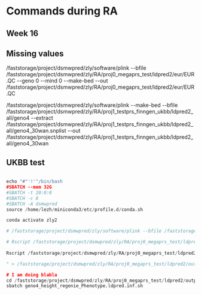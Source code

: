 # Commands during RA
## Week 16

## Missing values

/faststorage/project/dsmwpred/zly/software/plink --bfile /faststorage/project/dsmwpred/zly/RA/proj0_megaprs_test/ldpred2/eur/EUR.QC --geno 0 --mind 0 --make-bed --out /faststorage/project/dsmwpred/zly/RA/proj0_megaprs_test/ldpred2/eur/EUR.QC



/faststorage/project/dsmwpred/zly/software/plink  --make-bed --bfile /faststorage/project/dsmwpred/zly/RA/proj1_testprs_finngen_ukbb/ldpred2_all/geno4  --extract /faststorage/project/dsmwpred/zly/RA/proj1_testprs_finngen_ukbb/ldpred2_all/geno4_30wan.snplist  --out  /faststorage/project/dsmwpred/zly/RA/proj1_testprs_finngen_ukbb/ldpred2_all/geno4_30wan


## UKBB test

```python

echo "#"'!'"/bin/bash
#SBATCH --mem 32G
#SBATCH -t 20:0:0
#SBATCH -c 8
#SBATCH -A dsmwpred
source /home/lezh/miniconda3/etc/profile.d/conda.sh

conda activate zly2

# /faststorage/project/dsmwpred/zly/software/plink --bfile /faststorage/project/dsmwpred/zly/RA/proj0_megaprs_test/ldpred2/geno4 --geno 0 --make-bed --out /faststorage/project/dsmwpred/zly/RA/proj0_megaprs_test/ldpred2/geno4_nomissing

# Rscript /faststorage/project/dsmwpred/zly/RA/proj0_megaprs_test/ldpred2/LDpred2_first_step.R
 
Rscript /faststorage/project/dsmwpred/zly/RA/proj0_megaprs_test/ldpred2/LDpred2_inf.R --pheno /faststorage/project/dsmwpred/zly/RA/data/ukbb_pheno/height.label.test  --sumstats /faststorage/project/dsmwpred/zly/RA/proj0_megaprs_test/gwas/ukbb/ss/geno4_height_regenie_Phenotype.ldpred.ss  --outputFile  /faststorage/project/dsmwpred/zly/RA/proj0_megaprs_test/ldpred2/output/ukbb/geno4_height_regenie_Phenotype.ldpred.inf --ss_type ldpred2

" > /faststorage/project/dsmwpred/zly/RA/proj0_megaprs_test/ldpred2/output/scripts/geno4_height_regenie_Phenotype.ldpred.inf.sh

# I am doing blabla
cd /faststorage/project/dsmwpred/zly/RA/proj0_megaprs_test/ldpred2/output/scripts/
sbatch geno4_height_regenie_Phenotype.ldpred.inf.sh

```
